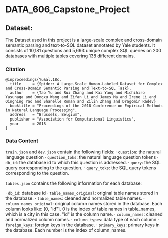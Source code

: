 # DATA_606_Capstone_Project

## Dataset:

The Dataset used in this project is a large-scale complex and cross-domain semantic parsing and text-to-SQL dataset annotated by Yale students. It consists of 10,181 questions and 5,693 unique complex SQL queries on 200 databases with multiple tables covering 138 different domains.

### Citation


```
@inproceedings{Yu&al.18c,
  title     = {Spider: A Large-Scale Human-Labeled Dataset for Complex and Cross-Domain Semantic Parsing and Text-to-SQL Task},
  author    = {Tao Yu and Rui Zhang and Kai Yang and Michihiro Yasunaga and Dongxu Wang and Zifan Li and James Ma and Irene Li and Qingning Yao and Shanelle Roman and Zilin Zhang and Dragomir Radev}
  booktitle = "Proceedings of the 2018 Conference on Empirical Methods in Natural Language Processing",
  address   = "Brussels, Belgium",
  publisher = "Association for Computational Linguistics",
  year      = 2018
}
```
### Data Content

`train.json` and `dev.json` contain the following fields:
·      `question`: the natural language question
·      `question_toks`: the natural language question tokens
·      `db_id`: the database id to which this question is addressed.
·      `query`: the SQL query corresponding to the question.
·      `query_toks`: the SQL query tokens corresponding to the question.
 
`tables.json` contains the following information for each database:
 
·      `db_id`: database id
·      `table_names_original`: original table names stored in the database.
·      `table_names`: cleaned and normalized table names. 
·    `column_names_original`: original column names stored in the database. Each column looks like: [0, "id"]. 0 is the index of table names in table_names, which is a city in this case. "id" is the column name.
·      `column_names`: cleaned and normalized column names.
·      `column_types`: data type of each column
·      `foreign_keys`: foreign keys in the database. 
·      `primary_keys`: primary keys in the database. Each number is the index of column_names.
